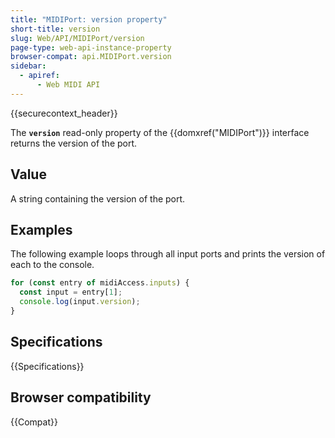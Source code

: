 ```yaml
---
title: "MIDIPort: version property"
short-title: version
slug: Web/API/MIDIPort/version
page-type: web-api-instance-property
browser-compat: api.MIDIPort.version
sidebar:
  - apiref:
      - Web MIDI API
---
```


{{securecontext_header}}

The **`version`** read-only property of the {{domxref("MIDIPort")}} interface returns the version of the port.

## Value

A string containing the version of the port.

## Examples

The following example loops through all input ports and prints the version of each to the console.

```js
for (const entry of midiAccess.inputs) {
  const input = entry[1];
  console.log(input.version);
}
```

## Specifications

{{Specifications}}

## Browser compatibility

{{Compat}}
